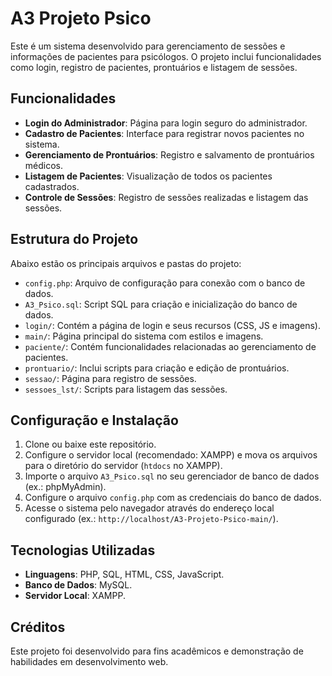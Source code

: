 # A3 Projeto Psico

Este é um sistema desenvolvido para gerenciamento de sessões e informações de pacientes para psicólogos. O projeto inclui funcionalidades como login, registro de pacientes, prontuários e listagem de sessões.

## Funcionalidades

- **Login do Administrador**: Página para login seguro do administrador.
- **Cadastro de Pacientes**: Interface para registrar novos pacientes no sistema.
- **Gerenciamento de Prontuários**: Registro e salvamento de prontuários médicos.
- **Listagem de Pacientes**: Visualização de todos os pacientes cadastrados.
- **Controle de Sessões**: Registro de sessões realizadas e listagem das sessões.

## Estrutura do Projeto

Abaixo estão os principais arquivos e pastas do projeto:

- `config.php`: Arquivo de configuração para conexão com o banco de dados.
- `A3_Psico.sql`: Script SQL para criação e inicialização do banco de dados.
- `login/`: Contém a página de login e seus recursos (CSS, JS e imagens).
- `main/`: Página principal do sistema com estilos e imagens.
- `paciente/`: Contém funcionalidades relacionadas ao gerenciamento de pacientes.
- `prontuario/`: Inclui scripts para criação e edição de prontuários.
- `sessao/`: Página para registro de sessões.
- `sessoes_lst/`: Scripts para listagem das sessões.

## Configuração e Instalação

1. Clone ou baixe este repositório.
2. Configure o servidor local (recomendado: XAMPP) e mova os arquivos para o diretório do servidor (`htdocs` no XAMPP).
3. Importe o arquivo `A3_Psico.sql` no seu gerenciador de banco de dados (ex.: phpMyAdmin).
4. Configure o arquivo `config.php` com as credenciais do banco de dados.
5. Acesse o sistema pelo navegador através do endereço local configurado (ex.: `http://localhost/A3-Projeto-Psico-main/`).

## Tecnologias Utilizadas

- **Linguagens**: PHP, SQL, HTML, CSS, JavaScript.
- **Banco de Dados**: MySQL.
- **Servidor Local**: XAMPP.

## Créditos

Este projeto foi desenvolvido para fins acadêmicos e demonstração de habilidades em desenvolvimento web.
